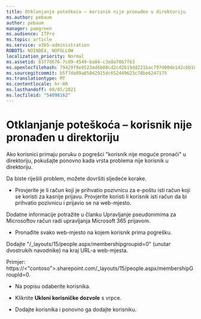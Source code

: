 ```yaml
---
title: Otklanjanje poteškoća – korisnik nije pronađen u direktoriju
ms.author: pebaum
author: pebaum
manager: pamgreen
ms.audience: ITPro
ms.topic: article
ms.service: o365-administration
ROBOTS: NOINDEX, NOFOLLOW
localization_priority: Normal
ms.assetid: 63f7d676-7cd9-4549-ba84-c3a8a7867f63
ms.openlocfilehash: 79429f8e9523ad6b08cd2cd2b19dd221bac797d00de142cbb18826b86fb5ae4e
ms.sourcegitcommit: b5f7da89a650d2915dc652449623c78be6247175
ms.translationtype: MT
ms.contentlocale: hr-HR
ms.lasthandoff: 08/05/2021
ms.locfileid: "54098162"
---
```

# <a name="troubleshoot-issue---user-not-found-in-directory"></a>Otklanjanje poteškoća – korisnik nije pronađen u direktoriju

Ako korisnici primaju poruku o pogrešci "korisnik nije moguće pronaći" u direktoriju, pokušajte ponovno kada vrsta problema nije korisnik u direktoriju.

Da biste riješili problem, možete dovršiti sljedeće korake.

- Provjerite je li račun koji je prihvatio pozivnicu za e-poštu isti račun koji se koristi za kasnije prijavu. Provjerite koristi li korisnik isti račun da bi prihvatio pozivnicu i prijavio se na web-mjesto. 

Dodatne informacije potražite u članku Upravljanje pseudonimima za Microsoftov račun radi upravljanja Microsoft 365 [ </a> prijavom](https://support.microsoft.com/help/12407/microsoft-account-how-to-manage-aliases). 

- Pronađite svako web-mjesto na kojem korisnik prima pogrešku. 

Dodajte "/_layouts/15/people.aspx/membershipgroupid=0" (unutar dvostrukih navodnike) na kraj URL-a web-mjesta. 

Primjer: https://<"contoso">.sharepoint.com/_layouts/15/people.aspx/membershipGroupId=0.

- Na popisu odaberite korisnika.

- Kliknite **Ukloni korisničke dozvole** s vrpce. 
-  Dodajte korisnika i ponovno ga dodajte korisniku.


